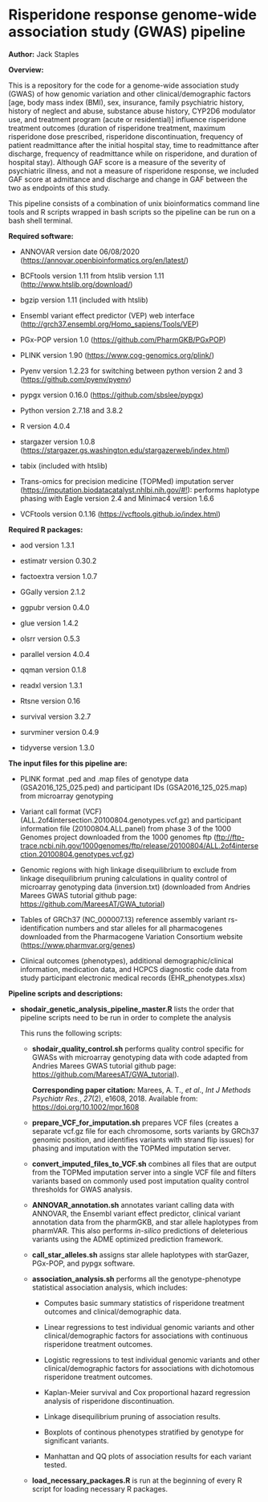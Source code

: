 # Risperidone response genome-wide association study (GWAS) pipeline

**Author:** Jack Staples

**Overview:**

This is a repository for the code for a genome-wide association study (GWAS) of how genomic variation and other clinical/demographic factors [age, body mass index (BMI), sex, insurance, family psychiatric history, history of neglect and abuse, substance abuse history, CYP2D6 modulator use, and treatment program (acute or residential)] influence risperidone treatment outcomes (duration of risperidone treatment, maximum risperidone dose prescribed, risperidone discontinuation, frequency of patient readmittance after the initial hospital stay, time to readmittance after discharge, frequency of readmittance while on risperidone, and duration of hospital stay). Although GAF score is a measure of the severity of psychiatric illness, and not a measure of risperidone response, we included GAF score at admittance and discharge and change in GAF between the two as endpoints of this study.

This pipeline consists of a combination of unix bioinformatics command line tools and R scripts wrapped in bash scripts so the pipeline can be run on a bash shell terminal.

**Required software:**

-   ANNOVAR version date 06/08/2020 (<https://annovar.openbioinformatics.org/en/latest/>)

-   BCFtools version 1.11 from htslib version 1.11 (<http://www.htslib.org/download/>)

-   bgzip version 1.11 (included with htslib)

-   Ensembl variant effect predictor (VEP) web interface (<http://grch37.ensembl.org/Homo_sapiens/Tools/VEP>)

-   PGx-POP version 1.0 (<https://github.com/PharmGKB/PGxPOP>)

-   PLINK version 1.90 (<https://www.cog-genomics.org/plink/>)

-   Pyenv version 1.2.23 for switching between python version 2 and 3 (<https://github.com/pyenv/pyenv>)

-   pypgx version 0.16.0 (<https://github.com/sbslee/pypgx>)

-   Python version 2.7.18 and 3.8.2

-   R version 4.0.4

-   stargazer version 1.0.8 (<https://stargazer.gs.washington.edu/stargazerweb/index.html>)

-   tabix (included with htslib)

-   Trans-omics for precision medicine (TOPMed) imputation server (<https://imputation.biodatacatalyst.nhlbi.nih.gov/#!>): performs haplotype phasing with Eagle version 2.4 and Minimac4 version 1.6.6

-   VCFtools version 0.1.16 (<https://vcftools.github.io/index.html>)

**Required R packages:**

-   aod version 1.3.1

-   estimatr version 0.30.2

-   factoextra version 1.0.7

-   GGally version 2.1.2

-   ggpubr version 0.4.0

-   glue version 1.4.2

-   olsrr version 0.5.3

-   parallel version 4.0.4

-   qqman version 0.1.8

-   readxl version 1.3.1

-   Rtsne version 0.16

-   survival version 3.2.7

-   survminer version 0.4.9

-   tidyverse version 1.3.0

**The input files for this pipeline are:**

-   PLINK format .ped and .map files of genotype data (GSA2016_125_025.ped) and participant IDs (GSA2016_125_025.map) from microarray genotyping

-   Variant call format (VCF) (ALL.2of4intersection.20100804.genotypes.vcf.gz) and participant information file (20100804.ALL.panel) from phase 3 of the 1000 Genomes project downloaded from the 1000 genomes ftp (<ftp://ftp-trace.ncbi.nih.gov/1000genomes/ftp/release/20100804/ALL.2of4intersection.20100804.genotypes.vcf.gz>)

-   Genomic regions with high linkage disequilibrium to exclude from linkage disequilibrium pruning calculations in quality control of microarray genotyping data (inversion.txt) (downloaded from Andries Marees GWAS tutorial github page: <https://github.com/MareesAT/GWA_tutorial>)

-   Tables of GRCh37 (NC_000007.13) reference assembly variant rs-identification numbers and star alleles for all pharmacogenes downloaded from the Pharmacogene Variation Consortium website (<https://www.pharmvar.org/genes>)

-   Clinical outcomes (phenotypes), additional demographic/clinical information, medication data, and HCPCS diagnostic code data from study participant electronic medical records (EHR_phenotypes.xlsx)

**Pipeline scripts and descriptions:**

-   **shodair_genetic_analysis_pipeline_master.R** lists the order that pipeline scripts need to be run in order to complete the analysis

    This runs the following scripts:

    -   **shodair_quality_control.sh** performs quality control specific for GWASs with microarray genotyping data with code adapted from Andries Marees GWAS tutorial github page: <https://github.com/MareesAT/GWA_tutorial>).

        **Corresponding paper citation:** Marees, A. T., *et al*., *Int J Methods Psychiatr Res.*, *27*(2), e1608, 2018. Available from: <https://doi.org/10.1002/mpr.1608>

    -   **prepare_VCF_for_imputation.sh** prepares VCF files (creates a separate vcf.gz file for each chromosome, sorts variants by GRCh37 genomic position, and identifies variants with strand flip issues) for phasing and imputation with the TOPMed imputation server.

    -   **convert_imputed_files_to_VCF.sh** combines all files that are output from the TOPMed imputation server into a single VCF file and filters variants based on commonly used post imputation quality control thresholds for GWAS analysis.

    -   **ANNOVAR_annotation.sh** annotates variant calling data with ANNOVAR, the Ensembl variant effect predictor, clinical variant annotation data from the pharmGKB, and star allele haplotypes from pharmVAR. This also performs *in-silico* predictions of deleterious variants using the ADME optimized prediction framework.

    -   **call_star_alleles.sh** assigns star allele haplotypes with starGazer, PGx-POP, and pypgx software.

    -   **association_analysis.sh** performs all the genotype-phenotype statistical association analysis, which includes:

        -   Computes basic summary statistics of risperidone treatment outcomes and clinical/demographic data.

        -   Linear regressions to test individual genomic variants and other clinical/demographic factors for associations with continuous risperidone treatment outcomes.

        -   Logistic regressions to test individual genomic variants and other clinical/demographic factors for associations with dichotomous risperidone treatment outcomes.

        -   Kaplan-Meier survival and Cox proportional hazard regression analysis of risperidone discontinuation.

        -   Linkage disequilibrium pruning of association results.

        -   Boxplots of continous phenotypes stratified by genotype for significant variants.

        -   Manhattan and QQ plots of association results for each variant tested.

    -   **load_necessary_packages.R** is run at the beginning of every R script for loading necessary R packages.
